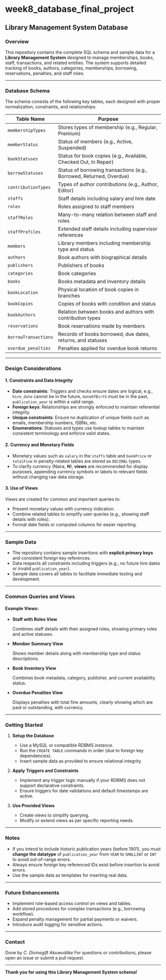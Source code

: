 # week8_database_final_project

## Library Management System Database

### Overview

This repository contains the complete SQL schema and sample data for a **Library Management System** designed to manage memberships, books, staff, transactions, and related entities. The system supports detailed tracking of books, authors, categories, memberships, borrowing, reservations, penalties, and staff roles.

---

### Database Schema

The schema consists of the following key tables, each designed with proper normalization, constraints, and relationships:

| Table Name            | Purpose                                                                                     |
|----------------------|---------------------------------------------------------------------------------------------|
| `membershipTypes`     | Stores types of membership (e.g., Regular, Premium)                                        |
| `memberStatus`        | Status of members (e.g., Active, Suspended)                                                |
| `bookStatuses`        | Status for book copies (e.g., Available, Checked Out, In Repair)                           |
| `borrowStatuses`      | Status of borrowing transactions (e.g., Borrowed, Returned, Overdue)                      |
| `contributionTypes`   | Types of author contributions (e.g., Author, Editor)                                      |
| `staffs`              | Staff details including salary and hire date                                              |
| `roles`               | Roles assigned to staff members                                                           |
| `staffRoles`          | Many-to-many relation between staff and roles                                             |
| `staffProfiles`       | Extended staff details including supervisor references                                    |
| `members`             | Library members including membership type and status                                      |
| `authors`             | Book authors with biographical details                                                    |
| `publishers`          | Publishers of books                                                                       |
| `categories`          | Book categories                                                                           |
| `books`               | Books metadata and inventory details                                                     |
| `bookLocation`        | Physical location of book copies in branches                                             |
| `bookCopies`          | Copies of books with condition and status                                                |
| `bookAuthors`         | Relation between books and authors with contribution types                               |
| `reservations`        | Book reservations made by members                                                        |
| `borrowTransactions`  | Records of books borrowed, due dates, returns, and statuses                              |
| `overdue_penalties`   | Penalties applied for overdue book returns                                              |

---

### Design Considerations

#### 1. Constraints and Data Integrity

- **Date constraints**: Triggers and checks ensure dates are logical, e.g., `hire_date` cannot be in the future, `dateOfBirth` must be in the past, `publication_year` is within a valid range.
- **Foreign keys**: Relationships are strongly enforced to maintain referential integrity.
- **Unique constraints**: Ensure no duplication of unique fields such as emails, membership numbers, ISBNs, etc.
- **Enumerations**: Statuses and types use lookup tables to maintain consistent terminology and enforce valid states.

#### 2. Currency and Monetary Fields

- Monetary values such as `salary` in the `staffs` table and `bookPrice` or `totalFine` in penalty-related tables are stored as `DECIMAL` types.
- To clarify currency (Naira, ₦), **views** are recommended for display purposes, appending currency symbols or labels to relevant fields without changing raw data storage.

#### 3. Use of Views

Views are created for common and important queries to:

- Present monetary values with currency indication.
- Combine related tables to simplify user queries (e.g., showing staff details with roles).
- Format date fields or computed columns for easier reporting.

---

### Sample Data

- The repository contains sample insertions with **explicit primary keys** and consistent foreign key references.
- Data respects all constraints including triggers (e.g., no future hire dates or invalid `publication_year`).
- Sample data covers all tables to facilitate immediate testing and development.

---

### Common Queries and Views

#### Example Views:

- **Staff with Roles View**

  Combines staff details with their assigned roles, showing primary roles and active statuses.

- **Member Summary View**

  Shows member details along with membership type and status descriptions.

- **Book Inventory View**

  Combines book metadata, category, publisher, and current availability status.

- **Overdue Penalties View**

  Displays penalties with total fine amounts, clearly showing which are paid or outstanding, with currency.

---

### Getting Started

1. **Setup the Database**

   - Use a MySQL or compatible RDBMS instance.
   - Run the `CREATE TABLE` commands in order (due to foreign key dependencies).
   - Insert sample data as provided to ensure relational integrity.

2. **Apply Triggers and Constraints**

   - Implement any trigger logic manually if your RDBMS does not support declarative constraints.
   - Ensure triggers for date validations and default timestamps are active.

3. **Use Provided Views**

   - Create views to simplify querying.
   - Modify or extend views as per specific reporting needs.

---

### Notes

- If you intend to include historic publication years (before 1901), you must **change the datatype** of `publication_year` from `YEAR` to `SMALLINT` or `INT` to avoid out-of-range errors.
- Always ensure foreign key referenced IDs exist before insertion to avoid errors.
- Use the sample data as templates for inserting real data.

---

### Future Enhancements

- Implement role-based access control on views and tables.
- Add stored procedures for complex transactions (e.g., borrowing workflow).
- Expand penalty management for partial payments or waivers.
- Introduce audit logging for sensitive actions.

---

### Contact

Done by *C. Divinegift Akuwudiike*
For questions or contributions, please open an issue or submit a pull request.

---

**Thank you for using this Library Management System schema!**

